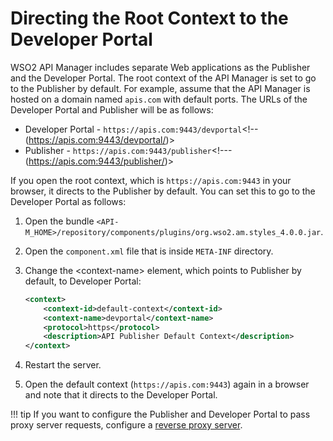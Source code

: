 # Directing the Root Context to the Developer Portal

WSO2 API Manager includes separate Web applications as the Publisher and the Developer Portal. The root context of the API Manager is set to go to the Publisher by default. For example, assume that the API Manager is hosted on a domain named `apis.com` with default ports. The URLs of the Developer Portal and Publisher will be as follows:

-   Developer Portal - `https://apis.com:9443/devportal`<!--(https://apis.com:9443/devportal/)>
-   Publisher - `https://apis.com:9443/publisher`<!---(https://apis.com:9443/publisher/)>

If you open the root context, which is `https://apis.com:9443` in your browser, it directs to the Publisher by default. You can set this to go to the Developer Portal as follows:

1.  Open the bundle `<API-M_HOME>/repository/components/plugins/org.wso2.am.styles_4.0.0.jar`.
2.  Open the `component.xml` file that is inside `META-INF` directory.
3.  Change the &lt;context-name&gt; element, which points to Publisher by default, to Developer Portal:

    ```xml
    <context>
        <context-id>default-context</context-id>
        <context-name>devportal</context-name>
        <protocol>https</protocol>
        <description>API Publisher Default Context</description>
    </context>
    ```

4.  Restart the server.
5.  Open the default context (`https://apis.com:9443`) again in a browser and note that it directs to the Developer Portal.

!!! tip
    If you want to configure the Publisher and Developer Portal to pass proxy server requests, configure a [reverse proxy server]({{base_path}}/reference/faq/#how-can-i-set-up-a-reverse-proxy-server-to-pass-server-requests).

